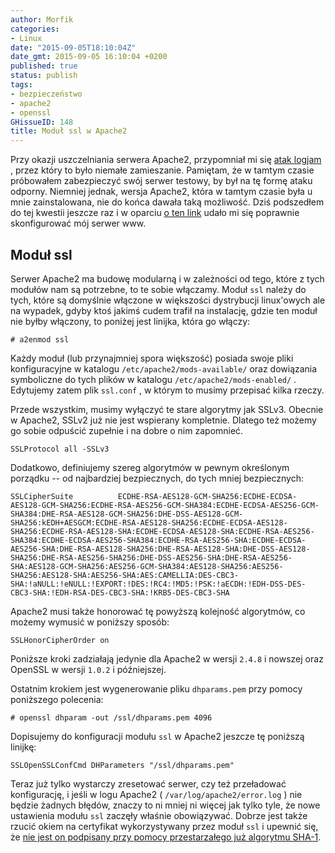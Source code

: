 ```yaml
---
author: Morfik
categories:
- Linux
date: "2015-09-05T18:10:04Z"
date_gmt: 2015-09-05 16:10:04 +0200
published: true
status: publish
tags:
- bezpieczeństwo
- apache2
- openssl
GHissueID: 148
title: Moduł ssl w Apache2
---
```


Przy okazji uszczelniania serwera Apache2, przypomniał mi się [atak
logjam](/post/logjam-czyli-nowa-podatnosc-w-ssltls/) , przez który to było niemałe
zamieszanie. Pamiętam, że w tamtym czasie próbowałem zabezpieczyć swój serwer testowy, by był na tę
formę ataku odporny. Niemniej jednak, wersja Apache2, która w tamtym czasie była u mnie
zainstalowana, nie do końca dawała taką możliwość. Dziś podszedłem do tej kwestii jeszcze raz i w
oparciu [o ten link](https://weakdh.org/sysadmin.html) udało mi się poprawnie skonfigurować mój
serwer www.

<!--more-->
## Moduł ssl

Serwer Apache2 ma budowę modularną i w zależności od tego, które z tych modułów nam są potrzebne, to
te sobie włączamy. Moduł `ssl` należy do tych, które są domyślnie włączone w większości dystrybucji
linux'owych ale na wypadek, gdyby ktoś jakimś cudem trafił na instalację, gdzie ten moduł nie byłby
włączony, to poniżej jest linijka, która go włączy:

    # a2enmod ssl

Każdy moduł (lub przynajmniej spora większość) posiada swoje pliki konfiguracyjne w katalogu
`/etc/apache2/mods-available/` oraz dowiązania symboliczne do tych plików w katalogu
`/etc/apache2/mods-enabled/` . Edytujemy zatem plik `ssl.conf` , w którym to musimy przepisać kilka
rzeczy.

Przede wszystkim, musimy wyłączyć te stare algorytmy jak SSLv3. Obecnie w Apache2, SSLv2 już nie
jest wspierany kompletnie. Dlatego też możemy go sobie odpuścić zupełnie i na dobre o nim zapomnieć.

    SSLProtocol all -SSLv3

Dodatkowo, definiujemy szereg algorytmów w pewnym określonym porządku -- od najbardziej
bezpiecznych, do tych mniej
    bezpiecznych:

    SSLCipherSuite          ECDHE-RSA-AES128-GCM-SHA256:ECDHE-ECDSA-AES128-GCM-SHA256:ECDHE-RSA-AES256-GCM-SHA384:ECDHE-ECDSA-AES256-GCM-SHA384:DHE-RSA-AES128-GCM-SHA256:DHE-DSS-AES128-GCM-SHA256:kEDH+AESGCM:ECDHE-RSA-AES128-SHA256:ECDHE-ECDSA-AES128-SHA256:ECDHE-RSA-AES128-SHA:ECDHE-ECDSA-AES128-SHA:ECDHE-RSA-AES256-SHA384:ECDHE-ECDSA-AES256-SHA384:ECDHE-RSA-AES256-SHA:ECDHE-ECDSA-AES256-SHA:DHE-RSA-AES128-SHA256:DHE-RSA-AES128-SHA:DHE-DSS-AES128-SHA256:DHE-RSA-AES256-SHA256:DHE-DSS-AES256-SHA:DHE-RSA-AES256-SHA:AES128-GCM-SHA256:AES256-GCM-SHA384:AES128-SHA256:AES256-SHA256:AES128-SHA:AES256-SHA:AES:CAMELLIA:DES-CBC3-SHA:!aNULL:!eNULL:!EXPORT:!DES:!RC4:!MD5:!PSK:!aECDH:!EDH-DSS-DES-CBC3-SHA:!EDH-RSA-DES-CBC3-SHA:!KRB5-DES-CBC3-SHA

Apache2 musi także honorować tę powyższą kolejność algorytmów, co możemy wymusić w poniższy sposób:

    SSLHonorCipherOrder on

Poniższe kroki zadziałają jedynie dla Apache2 w wersji `2.4.8` i nowszej oraz OpenSSL w wersji
`1.0.2` i późniejszej.

Ostatnim krokiem jest wygenerowanie pliku `dhparams.pem` przy pomocy poniższego polecenia:

    # openssl dhparam -out /ssl/dhparams.pem 4096

Dopisujemy do konfiguracji modułu `ssl` w Apache2 jeszcze tę poniższą linijkę:

    SSLOpenSSLConfCmd DHParameters "/ssl/dhparams.pem"

Teraz już tylko wystarczy zresetować serwer, czy też przeładować konfigurację, i jeśli w logu
Apache2 ( `/var/log/apache2/error.log` ) nie będzie żadnych błędów, znaczy to ni mniej ni więcej jak
tylko tyle, że nowe ustawienia modułu `ssl` zaczęły właśnie obowiązywać. Dobrze jest także rzucić
okiem na certyfikat wykorzystywany przez moduł `ssl` i upewnić się, że [nie jest on podpisany przy
pomocy przestarzałego już algorytmu
SHA-1](/post/migracja-certyfikatow-openssl-z-sha-1/).
